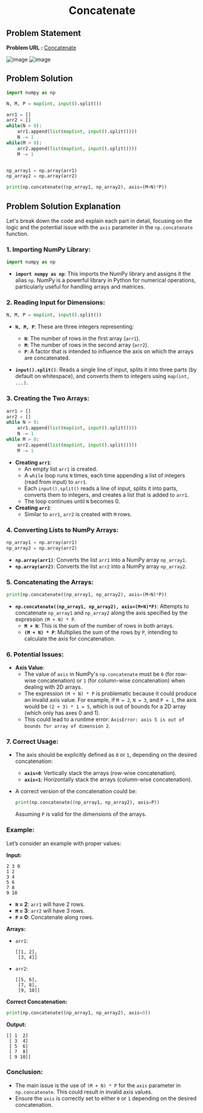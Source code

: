 <h1 align='center'>Concatenate</h1>

## Problem Statement

**Problem URL :** [Concatenate](https://www.hackerrank.com/challenges/np-concatenate/problem?isFullScreen=true)

![image](https://github.com/user-attachments/assets/bbd615c7-18c4-44b8-9f40-03a05f813544)
![image](https://github.com/user-attachments/assets/4cf3d714-3b1d-4ca6-87f1-ef440560f3d3)

## Problem Solution
```py
import numpy as np

N, M, P = map(int, input().split())

arr1 = []
arr2 = []
while(N > 0):
    arr1.append(list(map(int, input().split())))
    N -= 1
while(M > 0):
    arr2.append(list(map(int, input().split())))
    M -= 1


np_array1 = np.array(arr1)
np_array2 = np.array(arr2)

print(np.concatenate((np_array1, np_array2), axis=(M+N)*P))
```

## Problem Solution Explanation
Let's break down the code and explain each part in detail, focusing on the logic and the potential issue with the `axis` parameter in the `np.concatenate` function.

### 1. **Importing NumPy Library:**
   ```python
   import numpy as np
   ```
   - **`import numpy as np`**: This imports the NumPy library and assigns it the alias `np`. NumPy is a powerful library in Python for numerical operations, particularly useful for handling arrays and matrices.

### 2. **Reading Input for Dimensions:**
   ```python
   N, M, P = map(int, input().split())
   ```
   - **`N, M, P`**: These are three integers representing:
     - **`N`**: The number of rows in the first array (`arr1`).
     - **`M`**: The number of rows in the second array (`arr2`).
     - **`P`**: A factor that is intended to influence the axis on which the arrays are concatenated.

   - **`input().split()`**: Reads a single line of input, splits it into three parts (by default on whitespace), and converts them to integers using `map(int, ...)`.

### 3. **Creating the Two Arrays:**
   ```python
   arr1 = []
   arr2 = []
   while N > 0:
       arr1.append(list(map(int, input().split())))
       N -= 1
   while M > 0:
       arr2.append(list(map(int, input().split())))
       M -= 1
   ```
   - **Creating `arr1`**: 
     - An empty list `arr1` is created.
     - A `while` loop runs `N` times, each time appending a list of integers (read from input) to `arr1`.
     - Each `input().split()` reads a line of input, splits it into parts, converts them to integers, and creates a list that is added to `arr1`.
     - The loop continues until `N` becomes 0.
   - **Creating `arr2`**: 
     - Similar to `arr1`, `arr2` is created with `M` rows.

### 4. **Converting Lists to NumPy Arrays:**
   ```python
   np_array1 = np.array(arr1)
   np_array2 = np.array(arr2)
   ```
   - **`np.array(arr1)`**: Converts the list `arr1` into a NumPy array `np_array1`.
   - **`np.array(arr2)`**: Converts the list `arr2` into a NumPy array `np_array2`.

### 5. **Concatenating the Arrays:**
   ```python
   print(np.concatenate((np_array1, np_array2), axis=(M+N)*P))
   ```
   - **`np.concatenate((np_array1, np_array2), axis=(M+N)*P)`**: Attempts to concatenate `np_array1` and `np_array2` along the axis specified by the expression `(M + N) * P`.
     - **`M + N`**: This is the sum of the number of rows in both arrays.
     - **`(M + N) * P`**: Multiplies the sum of the rows by `P`, intending to calculate the axis for concatenation.

### 6. **Potential Issues:**
   - **Axis Value**: 
     - The value of `axis` in NumPy's `np.concatenate` must be `0` (for row-wise concatenation) or `1` (for column-wise concatenation) when dealing with 2D arrays.
     - The expression `(M + N) * P` is problematic because it could produce an invalid axis value. For example, if `M = 2`, `N = 3`, and `P = 1`, the axis would be `(2 + 3) * 1 = 5`, which is out of bounds for a 2D array (which only has axes 0 and 1).
     - This could lead to a runtime error: `AxisError: axis 5 is out of bounds for array of dimension 2`.

### 7. **Correct Usage:**
   - The axis should be explicitly defined as `0` or `1`, depending on the desired concatenation:
     - **`axis=0`**: Vertically stack the arrays (row-wise concatenation).
     - **`axis=1`**: Horizontally stack the arrays (column-wise concatenation).

   - A correct version of the concatenation could be:
     ```python
     print(np.concatenate((np_array1, np_array2), axis=P))
     ```
     Assuming `P` is valid for the dimensions of the arrays.

### Example:

Let’s consider an example with proper values:

**Input:**
```
2 3 0
1 2
3 4
5 6
7 8
9 10
```
- **`N` = 2**: `arr1` will have 2 rows.
- **`M` = 3**: `arr2` will have 3 rows.
- **`P` = 0**: Concatenate along rows.

**Arrays:**
- `arr1`:
  ```
  [[1, 2],
   [3, 4]]
  ```
- `arr2`:
  ```
  [[5, 6],
   [7, 8],
   [9, 10]]
  ```

**Correct Concatenation:**
```python
print(np.concatenate((np_array1, np_array2), axis=0))
```
**Output:**
```
[[ 1  2]
 [ 3  4]
 [ 5  6]
 [ 7  8]
 [ 9 10]]
```

### Conclusion:
- The main issue is the use of `(M + N) * P` for the `axis` parameter in `np.concatenate`. This could result in invalid axis values.
- Ensure the `axis` is correctly set to either `0` or `1` depending on the desired concatenation.
